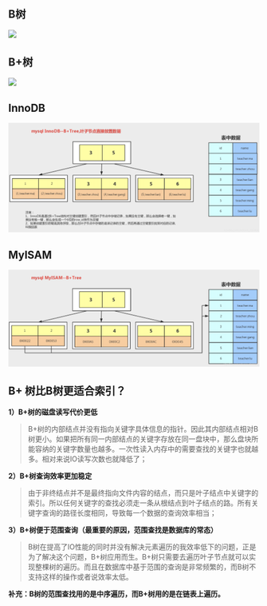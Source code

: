 ## B树
![](./img/B树.png)
## B+树
![](./img/B+树.png)
## InnoDB
![](./img/InnoDB.png)
## MyISAM
![](./img/MyISAM.png)

## B+ 树比B树更适合索引？

**1）B+树的磁盘读写代价更低**
>B+树的内部结点并没有指向关键字具体信息的指针。因此其内部结点相对B 树更小。如果把所有同一内部结点的关键字存放在同一盘块中，那么盘块所能容纳的关键字数量也越多。一次性读入内存中的需要查找的关键字也就越多。相对来说IO读写次数也就降低了；

**2）B+树查询效率更加稳定**
>由于非终结点并不是最终指向文件内容的结点，而只是叶子结点中关键字的索引。所以任何关键字的查找必须走一条从根结点到叶子结点的路。所有关键字查询的路径长度相同，导致每一个数据的查询效率相当；

**3）B+树便于范围查询（最重要的原因，范围查找是数据库的常态）**
>B树在提高了IO性能的同时并没有解决元素遍历的我效率低下的问题，正是为了解决这个问题，B+树应用而生。B+树只需要去遍历叶子节点就可以实现整棵树的遍历。而且在数据库中基于范围的查询是非常频繁的，而B树不支持这样的操作或者说效率太低。

**补充：B树的范围查找用的是中序遍历，而B+树用的是在链表上遍历。**

